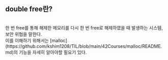 ## double free란?</br>
</br>
한 번 free를 통해 해제한 메모리를 다시 한 번 free로 해제하였을 때 발생하는 시스템, 보안 위협을 말한다.</br>
이를 이해하기 위해서는 [malloc](https://github.com/kshim1208/TIL/blob/main/42Courses/malloc/README.md)의 기능을 자세히 알아야할 필요기 있다.</br>
</br>
</br>
